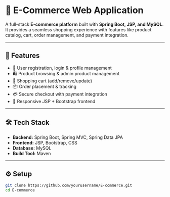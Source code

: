 # 🛒 E-Commerce Web Application

A full-stack **E-commerce platform** built with **Spring Boot, JSP, and MySQL**.  
It provides a seamless shopping experience with features like product catalog, cart, order management, and payment integration.

---

## 🚀 Features
- 👤 User registration, login & profile management  
- 🛍️ Product browsing & admin product management  
- 🛒 Shopping cart (add/remove/update)  
- 📦 Order placement & tracking  
- 💳 Secure checkout with payment integration  
- 🎨 Responsive JSP + Bootstrap frontend  

---

## 🛠️ Tech Stack
- **Backend:** Spring Boot, Spring MVC, Spring Data JPA  
- **Frontend:** JSP, Bootstrap, CSS  
- **Database:** MySQL  
- **Build Tool:** Maven  

---

## ⚙️ Setup
```bash
git clone https://github.com/yourusername/E-commerce.git
cd E-commerce
